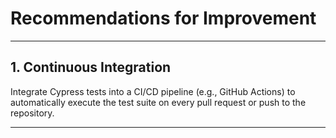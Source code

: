 # Recommendations for Improvement

---

## 1. Continuous Integration

Integrate Cypress tests into a CI/CD pipeline (e.g., GitHub Actions) to automatically execute the test suite on every pull request or push to the repository.

---